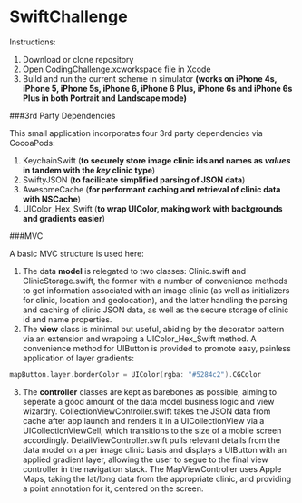 # SwiftChallenge

Instructions:

1. Download or clone repository
2. Open CodingChallenge.xcworkspace file in Xcode
3. Build and run the current scheme in simulator **(works on iPhone 4s, iPhone 5, iPhone 5s, iPhone 6, iPhone 6 Plus, iPhone 6s and iPhone 6s Plus in both Portrait and Landscape mode)**

###3rd Party Dependencies

This small application incorporates four 3rd party dependencies via CocoaPods:

1. KeychainSwift (**to securely store image clinic ids and names as _values_ in tandem with the _key_ clinic type**)
2. SwiftyJSON (**to facilicate simplified parsing of JSON data**) 
3. AwesomeCache (**for performant caching and retrieval of clinic data with NSCache**)
4. UIColor_Hex_Swift (**to wrap UIColor, making work with backgrounds and gradients easier**)

###MVC

A basic MVC structure is used here:

1. The data **model** is relegated to two classes: Clinic.swift and ClinicStorage.swift, the former with a number of convenience methods to get information associated with an image clinic (as well as initializers for clinic, location and geolocation), and the latter handling the parsing and caching of clinic JSON data, as well as the secure storage of clinic id and name properties.
2. The **view** class is minimal but useful, abiding by the decorator pattern via an extension and wrapping a UIColor_Hex_Swift method. A convenience method for UIButton is provided to promote easy, painless application of layer gradients: 

```swift
mapButton.layer.borderColor = UIColor(rgba: "#5284c2").CGColor
```

3. The **controller** classes are kept as barebones as possible, aiming to seperate a good amount of the data model business logic and view wizardry. CollectionViewController.swift takes the JSON data from cache after app launch and renders it in a UICollectionView via a UICollectionViewCell, which transitions to the size of a mobile screen accordingly. DetailViewController.swift pulls relevant details from the data model on a per image clinic basis and displays a UIButton with an applied gradient layer, allowing the user to segue to the final view controller in the navigation stack. The MapViewController uses Apple Maps, taking the lat/long data from the appropriate clinic, and providing a point annotation for it, centered on the screen.
